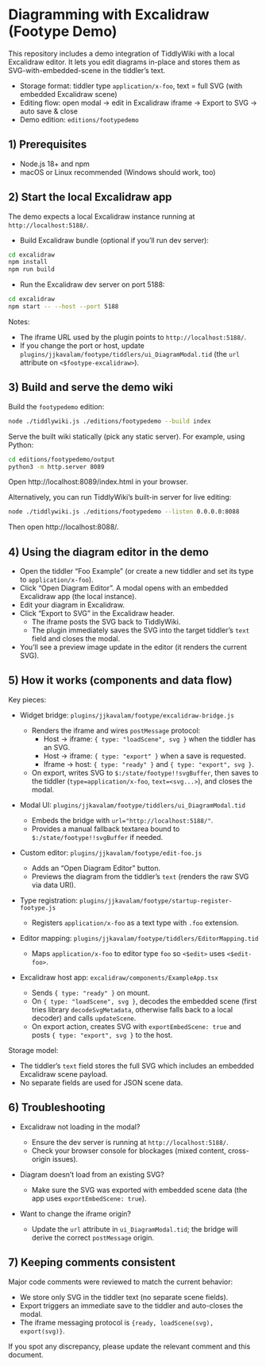# Diagramming with Excalidraw (Footype Demo)

This repository includes a demo integration of TiddlyWiki with a local Excalidraw editor. It lets you edit diagrams in-place and stores them as SVG-with-embedded-scene in the tiddler’s text.

- Storage format: tiddler type `application/x-foo`, text = full SVG (with embedded Excalidraw scene)
- Editing flow: open modal → edit in Excalidraw iframe → Export to SVG → auto save & close
- Demo edition: `editions/footypedemo`

## 1) Prerequisites

- Node.js 18+ and npm
- macOS or Linux recommended (Windows should work, too)

## 2) Start the local Excalidraw app

The demo expects a local Excalidraw instance running at `http://localhost:5188/`.

- Build Excalidraw bundle (optional if you’ll run dev server):

```sh
cd excalidraw
npm install
npm run build
```

- Run the Excalidraw dev server on port 5188:

```sh
cd excalidraw
npm start -- --host --port 5188
```

Notes:
- The iframe URL used by the plugin points to `http://localhost:5188/`.
- If you change the port or host, update `plugins/jjkavalam/footype/tiddlers/ui_DiagramModal.tid` (the `url` attribute on `<$footype-excalidraw>`).

## 3) Build and serve the demo wiki

Build the `footypedemo` edition:

```sh
node ./tiddlywiki.js ./editions/footypedemo --build index
```

Serve the built wiki statically (pick any static server). For example, using Python:

```sh
cd editions/footypedemo/output
python3 -m http.server 8089
```

Open http://localhost:8089/index.html in your browser.

Alternatively, you can run TiddlyWiki’s built-in server for live editing:

```sh
node ./tiddlywiki.js ./editions/footypedemo --listen 0.0.0.0:8088
```

Then open http://localhost:8088/.

## 4) Using the diagram editor in the demo

- Open the tiddler “Foo Example” (or create a new tiddler and set its type to `application/x-foo`).
- Click “Open Diagram Editor”. A modal opens with an embedded Excalidraw app (the local instance).
- Edit your diagram in Excalidraw.
- Click “Export to SVG” in the Excalidraw header.
  - The iframe posts the SVG back to TiddlyWiki.
  - The plugin immediately saves the SVG into the target tiddler’s `text` field and closes the modal.
- You’ll see a preview image update in the editor (it renders the current SVG).

## 5) How it works (components and data flow)

Key pieces:

- Widget bridge: `plugins/jjkavalam/footype/excalidraw-bridge.js`
  - Renders the iframe and wires `postMessage` protocol:
    - Host → iframe: `{ type: "loadScene", svg }` when the tiddler has an SVG.
    - Host → iframe: `{ type: "export" }` when a save is requested.
    - Iframe → host: `{ type: "ready" }` and `{ type: "export", svg }`.
  - On export, writes SVG to `$:/state/footype!!svgBuffer`, then saves to the tiddler (`type=application/x-foo`, `text=<svg...>`), and closes the modal.

- Modal UI: `plugins/jjkavalam/footype/tiddlers/ui_DiagramModal.tid`
  - Embeds the bridge with `url="http://localhost:5188/"`.
  - Provides a manual fallback textarea bound to `$:/state/footype!!svgBuffer` if needed.

- Custom editor: `plugins/jjkavalam/footype/edit-foo.js`
  - Adds an “Open Diagram Editor” button.
  - Previews the diagram from the tiddler’s `text` (renders the raw SVG via data URI).

- Type registration: `plugins/jjkavalam/footype/startup-register-footype.js`
  - Registers `application/x-foo` as a text type with `.foo` extension.

- Editor mapping: `plugins/jjkavalam/footype/tiddlers/EditorMapping.tid`
  - Maps `application/x-foo` to editor type `foo` so `<$edit>` uses `<$edit-foo>`.

- Excalidraw host app: `excalidraw/components/ExampleApp.tsx`
  - Sends `{ type: "ready" }` on mount.
  - On `{ type: "loadScene", svg }`, decodes the embedded scene (first tries library `decodeSvgMetadata`, otherwise falls back to a local decoder) and calls `updateScene`.
  - On export action, creates SVG with `exportEmbedScene: true` and posts `{ type: "export", svg }` to the host.

Storage model:
- The tiddler’s `text` field stores the full SVG which includes an embedded Excalidraw scene payload.
- No separate fields are used for JSON scene data.

## 6) Troubleshooting

- Excalidraw not loading in the modal?
  - Ensure the dev server is running at `http://localhost:5188/`.
  - Check your browser console for blockages (mixed content, cross-origin issues).

- Diagram doesn’t load from an existing SVG?
  - Make sure the SVG was exported with embedded scene data (the app uses `exportEmbedScene: true`).

- Want to change the iframe origin?
  - Update the `url` attribute in `ui_DiagramModal.tid`; the bridge will derive the correct `postMessage` origin.

## 7) Keeping comments consistent

Major code comments were reviewed to match the current behavior:
- We store only SVG in the tiddler text (no separate scene fields).
- Export triggers an immediate save to the tiddler and auto-closes the modal.
- The iframe messaging protocol is `{ready, loadScene(svg), export(svg)}`.

If you spot any discrepancy, please update the relevant comment and this document.
